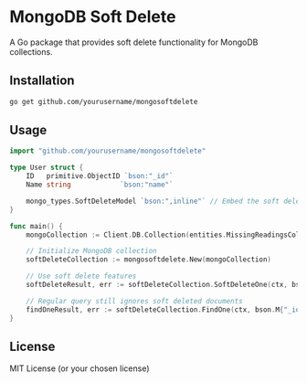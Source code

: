 # MongoDB Soft Delete

A Go package that provides soft delete functionality for MongoDB collections.

## Installation

```bash
go get github.com/yourusername/mongosoftdelete
```

## Usage

```go
import "github.com/yourusername/mongosoftdelete"

type User struct {
    ID   primitive.ObjectID `bson:"_id"`
    Name string            `bson:"name"`

    mongo_types.SoftDeleteModel `bson:",inline"` // Embed the soft delete fields
}

func main() {
    mongoCollection := Client.DB.Collection(entities.MissingReadingsColl)

    // Initialize MongoDB collection
    softDeleteCollection := mongosoftdelete.New(mongoCollection)

    // Use soft delete features
    softDeleteResult, err := softDeleteCollection.SoftDeleteOne(ctx, bson.M{"_id": id}, deletedByID)

    // Regular query still ignores soft deleted documents
    findOneResult, err := softDeleteCollection.FindOne(ctx, bson.M{"_id": id})
}
```

## License

MIT License (or your chosen license)
